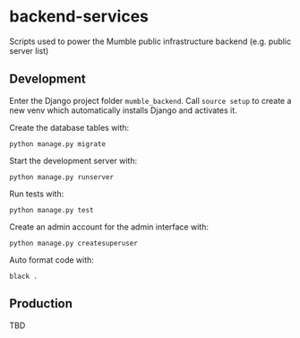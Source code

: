 # backend-services

Scripts used to power the Mumble public infrastructure backend (e.g. public server list)


## Development

Enter the Django project folder ``mumble_backend``. Call ``source setup``
to create a new venv which automatically installs Django and activates it.

Create the database tables with:
```
python manage.py migrate
```

Start the development server with:
```
python manage.py runserver
```

Run tests with:
```
python manage.py test
```

Create an admin account for the admin interface with:
```
python manage.py createsuperuser
```

Auto format code with:
```
black .
```

## Production

TBD